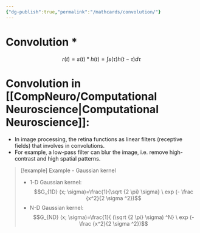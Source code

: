 ```yaml
---
{"dg-publish":true,"permalink":"/mathcards/convolution/"}
---
```


# Convolution $\ast$
$$r(t)  = s(t) * h(t) = \int s(\tau)h(t-\tau)d\tau$$

# Convolution in [[CompNeuro/Computational Neuroscience\|Computational Neuroscience]]:
- In image processing, the retina functions as linear filters (receptive fields) that involves in convolutions.
- For example, a low-pass filter can blur the image, i.e. remove high-contrast and high spatial patterns. 
> [!example] Example - Gaussian kernel
> - 1-D Gaussian kernel:
> $$G_{1D} (x; \sigma)=\frac{1}{\sqrt {2 \pi} \sigma} \ exp (- \frac {x^2}{2 \sigma ^2})$$
> - N-D Gaussian kernel:
> $$G_{ND} (x; \sigma)=\frac{1}{ (\sqrt {2 \pi} \sigma) ^N} \ exp (- \frac {x^2}{2 \sigma ^2})$$